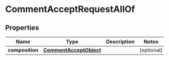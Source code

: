 

# CommentAcceptRequestAllOf

## Properties

Name | Type | Description | Notes
------------ | ------------- | ------------- | -------------
**composition** | [**CommentAcceptObject**](CommentAcceptObject.md) |  |  [optional]



